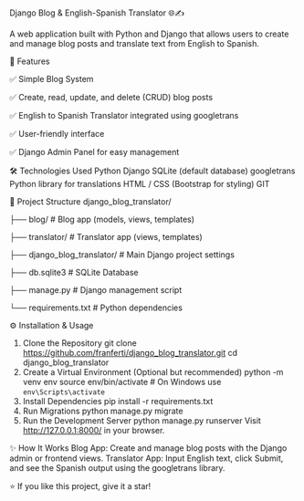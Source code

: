 Django Blog & English-Spanish Translator 🌐✍️

A web application built with Python and Django that allows users to create and manage blog posts and translate text from English to Spanish.

🚀 Features

✅ Simple Blog System

✅ Create, read, update, and delete (CRUD) blog posts

✅ English to Spanish Translator integrated using googletrans

✅ User-friendly interface

✅ Django Admin Panel for easy management


🛠 Technologies Used
Python
Django
SQLite (default database)
googletrans Python library for translations
HTML / CSS (Bootstrap for styling)
GIT

📂 Project Structure
django_blog_translator/

├── blog/               # Blog app (models, views, templates)

├── translator/         # Translator app (views, templates)

├── django_blog_translator/ # Main Django project settings

├── db.sqlite3          # SQLite Database

├── manage.py           # Django management script

└── requirements.txt    # Python dependencies

⚙️ Installation & Usage
1. Clone the Repository
git clone https://github.com/franferti/django_blog_translator.git
cd django_blog_translator
2. Create a Virtual Environment (Optional but recommended)
python -m venv env
source env/bin/activate  # On Windows use `env\Scripts\activate`
3. Install Dependencies
pip install -r requirements.txt
4. Run Migrations
python manage.py migrate
5. Run the Development Server
python manage.py runserver
Visit http://127.0.0.1:8000/ in your browser.

✨ How It Works
Blog App: Create and manage blog posts with the Django admin or frontend views.
Translator App: Input English text, click Submit, and see the Spanish output using the googletrans library.

⭐ If you like this project, give it a star!
